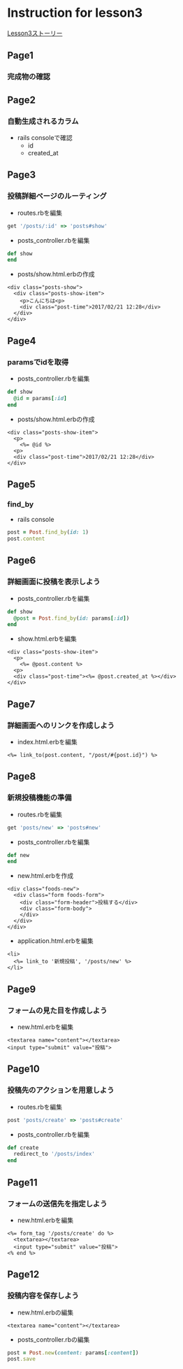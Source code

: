 # Instruction for lesson3
[Lesson3ストーリー](https://docs.google.com/document/d/1pS9ZSj6JG1DOmmujLjXUBHFd5RNzDK_5JuwdGvJ2h1k/edit)

## Page1
### 完成物の確認

## Page2
### 自動生成されるカラム
* rails consoleで確認
  * id
  * created_at

## Page3
### 投稿詳細ページのルーティング
* routes.rbを編集
```rb
get '/posts/:id' => 'posts#show'
```

* posts_controller.rbを編集
```rb
def show
end
```

* posts/show.html.erbの作成
```erb
<div class="posts-show">
  <div class="posts-show-item">
    <p>こんにちは<p>
    <div class="post-time">2017/02/21 12:28</div>
  </div>
</div>
```

## Page4
### paramsでidを取得
* posts_controller.rbを編集
```rb
def show
  @id = params[:id]
end
```

* posts/show.html.erbの作成
```erb
<div class="posts-show-item">
  <p>
    <%= @id %>
  <p>
  <div class="post-time">2017/02/21 12:28</div>
</div>
```

## Page5
### find_by
* rails console
```rb
post = Post.find_by(id: 1)
post.content
```

## Page6
### 詳細画面に投稿を表示しよう
* posts_controller.rbを編集
```rb
def show
  @post = Post.find_by(id: params[:id])
end
```
* show.html.erbを編集
```erb
<div class="posts-show-item">
  <p>
    <%= @post.content %>
  <p>
  <div class="post-time"><%= @post.created_at %></div>
</div>
```

## Page7
### 詳細画面へのリンクを作成しよう
* index.html.erbを編集
```erb
<%= link_to(post.content, "/post/#{post.id}") %>
```

## Page8
### 新規投稿機能の準備
* routes.rbを編集
```rb
get 'posts/new' => 'posts#new'
```
* posts_controller.rbを編集
```rb
def new
end
```
* new.html.erbを作成
```erb
<div class="foods-new">
  <div class="form foods-form">
    <div class="form-header">投稿する</div>
    <div class="form-body">
    </div>
  </div>
</div>
```
* application.html.erbを編集
```erb
<li>
  <%= link_to '新規投稿', '/posts/new' %>
</li>
```

## Page9
### フォームの見た目を作成しよう
* new.html.erbを編集
```erb
<textarea name="content"></textarea>
<input type="submit" value="投稿">
```

## Page10
### 投稿先のアクションを用意しよう
* routes.rbを編集
```rb
post 'posts/create' => 'posts#create'
```
* posts_controller.rbを編集
```rb
def create
  redirect_to '/posts/index'
end
```

## Page11
### フォームの送信先を指定しよう
* new.html.erbを編集
```erb
<%= form_tag '/posts/create' do %>
  <textarea></textarea>
  <input type="submit" value="投稿">
<% end %>
```

## Page12
### 投稿内容を保存しよう
* new.html.erbの編集
```erb
<textarea name="content"></textarea>
```

* posts_controller.rbの編集
```rb
post = Post.new(content: params[:content])
post.save
```
